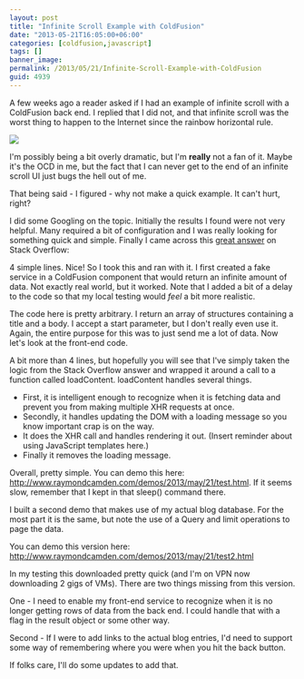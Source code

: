 ```yaml
---
layout: post
title: "Infinite Scroll Example with ColdFusion"
date: "2013-05-21T16:05:00+06:00"
categories: [coldfusion,javascript]
tags: []
banner_image: 
permalink: /2013/05/21/Infinite-Scroll-Example-with-ColdFusion
guid: 4939
---
```


A few weeks ago a reader asked if I had an example of infinite scroll with a ColdFusion back end. I replied that I did not, and that infinite scroll was the worst thing to happen to the Internet since the rainbow horizontal rule. 

<img src="https://static.raymondcamden.com/images/lirainbw.gif" />

I'm possibly being a bit overly dramatic, but I'm <strong>really</strong> not a fan of it. Maybe it's the OCD in me, but the fact that I can never get to the end of an infinite scroll UI just bugs the hell out of me.

That being said - I figured - why not make a quick example. It can't hurt, right?
<!--more-->
I did some Googling on the topic. Initially the results I found were not very helpful. Many required a bit of configuration and I was really looking for something quick and simple. Finally I came across this <a href="http://stackoverflow.com/a/5059561/52160">great answer</a> on Stack Overflow: 

<script src="https://gist.github.com/cfjedimaster/5622664.js"></script>

4 simple lines. Nice! So I took this and ran with it. I first created a fake service in a ColdFusion component that would return an infinite amount of data. Not exactly real world, but it worked. Note that I added a bit of a delay to the code so that my local testing would <i>feel</i> a bit more realistic.

<script src="https://gist.github.com/cfjedimaster/5622677.js"></script>

The code here is pretty arbitrary. I return an array of structures containing a title and a body. I accept a start parameter, but I don't really even use it. Again, the entire purpose for this was to just send me a lot of data. Now let's look at the front-end code.

<script src="https://gist.github.com/cfjedimaster/5622689.js"></script>

A bit more than 4 lines, but hopefully you will see that I've simply taken the logic from the Stack Overflow answer and wrapped it around a call to a function called loadContent. loadContent handles several things.

<ul>
<li>First, it is intelligent enough to recognize when it is fetching data and prevent you from making multiple XHR requests at once.
<li>Secondly, it handles updating the DOM with a loading message so you know important crap is on the way.
<li>It does the XHR call and handles rendering it out. (Insert reminder about using JavaScript templates here.)
<li>Finally it removes the loading message.
</ul>

Overall, pretty simple. You can demo this here: <a href="http://www.raymondcamden.com/demos/2013/may/21/test.html">http://www.raymondcamden.com/demos/2013/may/21/test.html</a>. If it seems slow, remember that I kept in that sleep() command there. 

I built a second demo that makes use of my actual blog database. For the most part it is the same, but note the use of a Query and limit operations to page the data.

<script src="https://gist.github.com/cfjedimaster/5622720.js"></script>

You can demo this version here: <a href="http://www.raymondcamden.com/demos/2013/may/21/test2.html">http://www.raymondcamden.com/demos/2013/may/21/test2.html</a>

In my testing this downloaded pretty quick (and I'm on VPN now downloading 2 gigs of VMs). There are two things missing from this version. 

One - I need to enable my front-end service to recognize when it is no longer getting rows of data from the back end. I could handle that with a flag in the result object or some other way. 

Second - If I were to add links to the actual blog entries, I'd need to support some way of remembering where you were when you hit the back button.

If folks care, I'll do some updates to add that.